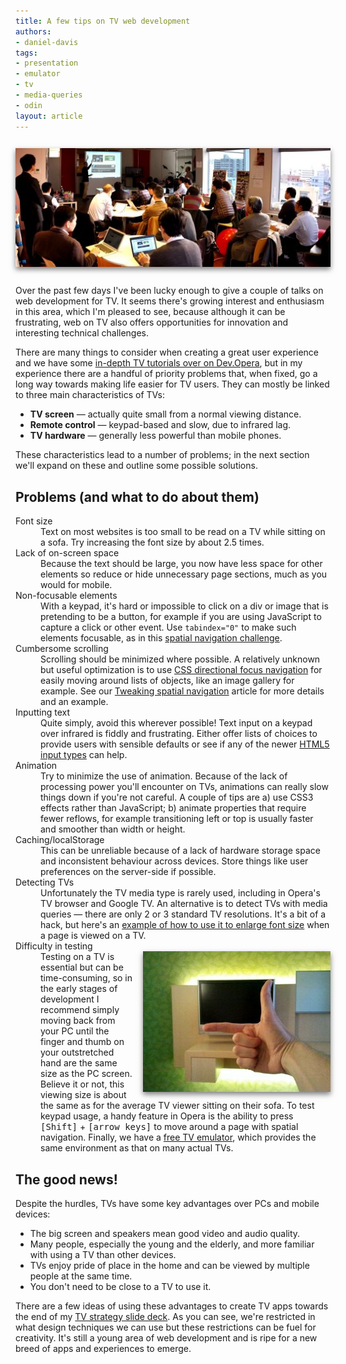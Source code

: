 ```yaml
---
title: A few tips on TV web development
authors:
- daniel-davis
tags:
- presentation
- emulator
- tv
- media-queries
- odin
layout: article
---
```

<p><img src="/blog/tv-web-development-tips/Opera-TV-Store-seminar.jpg" alt="An Opera TV Store seminar in Tokyo" style="box-shadow:0 4px 8px rgba(0, 0, 0, 0.5); margin:12px auto;" /></p>

<p>Over the past few days I&#39;ve been lucky enough to give a couple of talks on web development for TV. It seems there&#39;s growing interest and enthusiasm in this area, which I&#39;m pleased to see, because although it can be frustrating, web on TV also offers opportunities for innovation and interesting technical challenges.</p>

<p>There are many things to consider when creating a great user experience and we have some <a href="http://dev.opera.com/tv">in-depth TV tutorials over on Dev.Opera</a>, but in my experience there are a handful of priority problems that, when fixed, go a long way towards making life easier for TV users. They can mostly be linked to three main characteristics of TVs:</p>

<ul>
  <li><strong>TV screen</strong> — actually quite small from a normal viewing distance.</li>
  <li><strong>Remote control</strong> — keypad-based and slow, due to infrared lag.</li>
  <li><strong>TV hardware</strong> — generally less powerful than mobile phones.</li>
</ul>

<p>These characteristics lead to a number of problems; in the next section we&#39;ll expand on these and outline some possible solutions.</p>

<h2>Problems (and what to do about them)</h2>

<dl>
  <dt>Font size</dt><dd>Text on most websites is too small to be read on a TV while sitting on a sofa. Try increasing the font size by about 2.5 times.</dd>
  <dt>Lack of on-screen space</dt><dd>Because the text should be large, you now have less space for other elements so reduce or hide unnecessary page sections, much as you would for mobile.</dd>
  <dt>Non-focusable elements</dt><dd>With a keypad, it&#39;s hard or impossible to click on a div or image that is pretending to be a button, for example if you are using JavaScript to capture a click or other event. Use <code>tabindex=&quot;0&quot;</code> to make such elements focusable, as in this <a href="http://people.opera.com/danield/utils/spatial.html">spatial navigation challenge</a>.</dd>
  <dt>Cumbersome scrolling</dt><dd>Scrolling should be minimized where possible. A relatively unknown but useful optimization is to use <a href="http://www.w3.org/TR/css3-ui/#nav-dir">CSS directional focus navigation</a> for easily moving around lists of objects, like an image gallery for example. See our <a href="http://dev.opera.com/articles/view/tweaking-spatial-navigation-for-tv-browsing/">Tweaking spatial navigation</a> article for more details and an example.</dd>
  <dt>Inputting text</dt><dd>Quite simply, avoid this wherever possible! Text input on a keypad over infrared is fiddly and frustrating. Either offer lists of choices to provide users with sensible defaults or see if any of the newer <a href="http://dev.opera.com/articles/view/new-form-features-in-HTML5/">HTML5 input types</a> can help.</dd>
  <dt>Animation</dt><dd>Try to minimize the use of animation. Because of the lack of processing power you&#39;ll encounter on TVs, animations can really slow things down if you&#39;re not careful. A couple of tips are a) use CSS3 effects rather than JavaScript; b) animate properties that require fewer reflows, for example transitioning left or top is usually faster and smoother than width or height.</dd>
  <dt>Caching/localStorage</dt><dd>This can be unreliable because of a lack of hardware storage space and inconsistent behaviour across devices. Store things like user preferences on the server-side if possible.</dd>
  <dt>Detecting TVs</dt><dd>Unfortunately the TV media type is rarely used, including in Opera&#39;s TV browser and Google TV. An alternative is to detect TVs with media queries — there are only 2 or 3 standard TV resolutions. It&#39;s a bit of a hack, but here&#39;s an <a href="http://people.opera.com/danield/utils/webtv.html">example of how to use it to enlarge font size</a> when a page is viewed on a TV.</dd>
  <dt>Difficulty in testing</dt><dd><img src="/blog/tv-web-development-tips/tv-rule-of-thumb.jpg" alt="Using your hand to estimate a TV screen&#39;s viewing size" style="box-shadow:0 4px 8px rgba(0, 0, 0, 0.5);float:right;margin:0 0 12px 12px;" />Testing on a TV is essential but can be time-consuming, so in the early stages of development I recommend simply moving back from your PC until the finger and thumb on your outstretched hand are the same size as the PC screen. Believe it or not, this viewing size is about the same as for the average TV viewer sitting on their sofa. To test keypad usage, a handy feature in Opera is the ability to press <kbd>[Shift]</kbd> + <kbd>[arrow keys]</kbd> to move around a page with spatial navigation. Finally, we have a <a href="http://www.opera.com/business/tv/emulator/">free TV emulator</a>, which provides the same environment as that on many actual TVs.</dd>
 </dl>

<h2>The good news!</h2>

<p>Despite the hurdles, TVs have some key advantages over PCs and mobile devices:</p>

<ul>
  <li>The big screen and speakers mean good video and audio quality.</li>
  <li>Many people, especially the young and the elderly, and more familiar with using a TV than other devices.</li>
  <li>TVs enjoy pride of place in the home and can be viewed by multiple people at the same time.</li>
  <li>You don&#39;t need to be close to a TV to use it.</li>
</ul>

<p>There are a few ideas of using these advantages to create TV apps towards the end of my <a href="http://people.opera.com/danield/presentations/tv-strategy/index.html">TV strategy slide deck</a>. As you can see, we&#39;re restricted in what design techniques we can use but these restrictions can be fuel for creativity. It&#39;s still a young area of web development and is ripe for a new breed of apps and experiences to emerge.</p>
